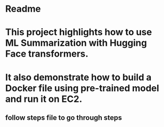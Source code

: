 # Readme 

# This project highlights how to use ML Summarization with Hugging Face transformers. 

# It also demonstrate how to build a Docker file using pre-trained model and run it on EC2. 
## follow steps file to go through steps
